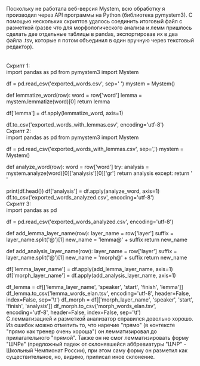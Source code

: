 Поскольку не работала веб-версия Mystem, всю обработку я производил через API программы на Python (библиотека pymystem3). С помощью нескольких скриптов удалось соединить итоговый файл с разметкой (разве что для морфологического анализа и лемм пришлось сделать две отдельные таблицы в pandas, экспортировав их в два файла .tsv, которые я потом объединил в один вручную через текстовый редактор). <br/><br/><br/>
Скрипт 1: <br/>
import pandas as pd
from pymystem3 import Mystem

df = pd.read_csv('exported_words.csv', sep='	')
mystem = Mystem()


def lemmatize_word(row):
    word = row['word']
    lemma = mystem.lemmatize(word)[0]
    return lemma


df['lemma'] = df.apply(lemmatize_word, axis=1)

df.to_csv('exported_words_with_lemmas.csv', encoding='utf-8')
<br/>
Скрипт 2:<br/>
import pandas as pd
from pymystem3 import Mystem

df = pd.read_csv('exported_words_with_lemmas.csv', sep=',')
mystem = Mystem()


def analyze_word(row):
    word = row['word']
    try:
        analysis = mystem.analyze(word)[0]['analysis'][0]['gr']
        return analysis
    except:
        return ' '


print(df.head())
df['analysis'] = df.apply(analyze_word, axis=1)
df.to_csv('exported_words_analyzed.csv', encoding='utf-8')
<br/>
Скрипт 3:<br/>
import pandas as pd

df = pd.read_csv('exported_words_analyzed.csv', encoding='utf-8')


def add_lemma_layer_name(row):
    layer_name = row['layer']
    suffix = layer_name.split('@')[1]
    new_name = 'lemma@' + suffix
    return new_name


def add_analysis_layer_name(row):
    layer_name = row['layer']
    suffix = layer_name.split('@')[1]
    new_name = 'morph@' + suffix
    return new_name


df['lemma_layer_name'] = df.apply(add_lemma_layer_name, axis=1)
df['morph_layer_name'] = df.apply(add_analysis_layer_name, axis=1)

df_lemma = df[['lemma_layer_name', 'speaker', 'start', 'finish', 'lemma']]
df_lemma.to_csv('lemma_words_elan.tsv', encoding='utf-8', header=False, index=False, sep='\t')
df_morph = df[['morph_layer_name', 'speaker', 'start', 'finish', 'analysis']]
df_morph.to_csv('morph_words_elan.tsv', encoding='utf-8', header=False, index=False, sep='\t')
<br/>
С лемматизацией и разметкой анализатор справился довольно хорошо. Из ошибок можно отметить то, что наречие "прямо" (в контексте "прямо как тренер очень хороша") он лемматизировал до прилагательного "прямой". Также он не смог лемматизировать форму "ШЧРе" (предложный падеж от склонявшейся аббревиатуры "ШЧР" - Школьный Чемпионат России), при этом саму форму он разметил как существительное, но, видимо, приписал иное склонение.
